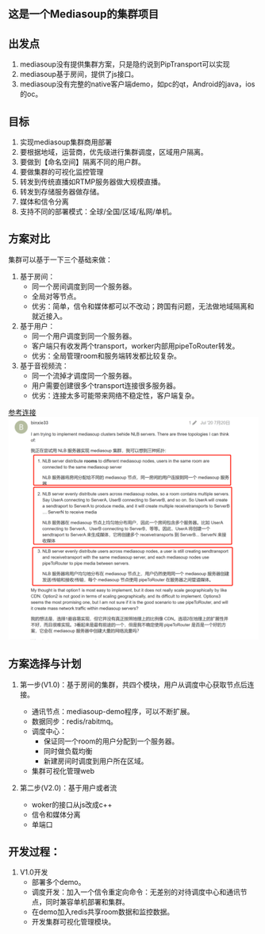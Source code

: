 ## 这是一个Mediasoup的集群项目

## 出发点
1. mediasoup没有提供集群方案，只是隐约说到PipTransport可以实现
2. mediasoup基于房间，提供了js接口。
3. mediasoup没有完整的native客户端demo，如pc的qt，Android的java，ios的oc。

## 目标
1. 实现mediasoup集群商用部署
2. 要根据地域，运营商，优先级进行集群调度，区域用户隔离。
3. 要做到【命名空间】隔离不同的用户群。
4. 要做集群的可视化监控管理
5. 转发到传统直播如RTMP服务器做大规模直播。
6. 转发到存储服务器做存储。
7. 媒体和信令分离
8. 支持不同的部署模式：全球/全国/区域/私网/单机。

## 方案对比
集群可以基于一下三个基础来做：
1. 基于房间：
    - 同一个房间调度到同一个服务器。 
    - 全局对等节点。
    - 优劣：简单，信令和媒体都可以不改动；跨国有问题，无法做地域隔离和就近接入。
2. 基于用户：
    - 同一个用户调度到同一个服务器。 
    - 客户端只有收发两个transport，worker内部用pipeToRouter转发。
    - 优劣：全局管理room和服务端转发都比较复杂。
3. 基于音视频流：
    - 同一个流掉才调度同一个服务器。
    - 用户需要创建很多个transport连接很多服务器。
    - 优劣：连接太多可能带来网络不稳定性，客户端复杂。
    
[参考连接](https://mediasoup.discourse.group/t/recommended-mediasoup-cluster-topology/1497)
    ![](.README_images/1.png)
    
## 方案选择与计划
1. 第一步(V1.0)：基于房间的集群，共四个模块，用户从调度中心获取节点后连接。
    - 通讯节点：mediasoup-demo程序，可以不断扩展。
    - 数据同步：redis/rabitmq。
    - 调度中心：
        - 保证同一个room的用户分配到一个服务器。
        - 同时做负载均衡
        - 新建房间时调度到用户所在区域。
    - 集群可视化管理web
   
2. 第二步(V2.0)：基于用户或者流
    - woker的接口从js改成c++
    - 信令和媒体分离
    - 单端口
## 开发过程：
1. V1.0开发
    - 部署多个demo。
    - 调度开发：加入一个信令重定向命令：无差别的对待调度中心和通讯节点，同时兼容单机部署和集群。
    - 在demo加入redis共享room数据和监控数据。
    - 开发集群可视化管理模块。
    


